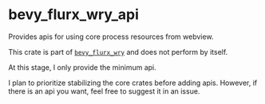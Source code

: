 # bevy_flurx_wry_api

Provides apis for using core process resources from webview.

This crate is part of [`bevy_flurx_wry`](https://github.com/not-elm/bevy_flurx_wry) and does not perform by itself.

At this stage, I only provide the minimum api.

I plan to prioritize stabilizing the core crates before adding apis.
However, if there is an api you want, feel free to suggest it in an issue.